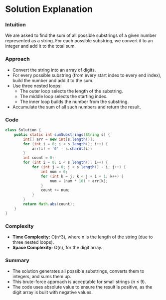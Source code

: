 
# Solution Explanation

### Intuition

We are asked to find the sum of all possible substrings of a given number represented as a string. For each possible substring, we convert it to an integer and add it to the total sum.

### Approach

- Convert the string into an array of digits.
- For every possible substring (from every start index to every end index), build the number and add it to the sum.
- Use three nested loops:
  - The outer loop selects the length of the substring.
  - The middle loop selects the starting index.
  - The inner loop builds the number from the substring.
- Accumulate the sum of all such numbers and return the result.

### Code

```java
class Solution {
    public static int sumSubstrings(String s) {
        int[] arr = new int[s.length()];
        for (int i = 0; i < s.length(); i++) {
            arr[i] = '0' - s.charAt(i);
        }
        int count = 0;
        for (int i = 0; i < s.length(); i++) {
            for (int j = 0; j < s.length() - i; j++) {
                int num = 0;
                for (int k = j; k < j + i + 1; k++) {
                    num = (num * 10) + arr[k];
                }
                count += num;
            }
        }
        return Math.abs(count);
    }
}
```

### Complexity

- **Time Complexity:** O(n^3), where n is the length of the string (due to three nested loops).
- **Space Complexity:** O(n), for the digit array.

### Summary

- The solution generates all possible substrings, converts them to integers, and sums them up.
- This brute-force approach is acceptable for small strings (n ≤ 9).
- The code uses absolute value to ensure the result is positive, as the digit array is built with negative values.
